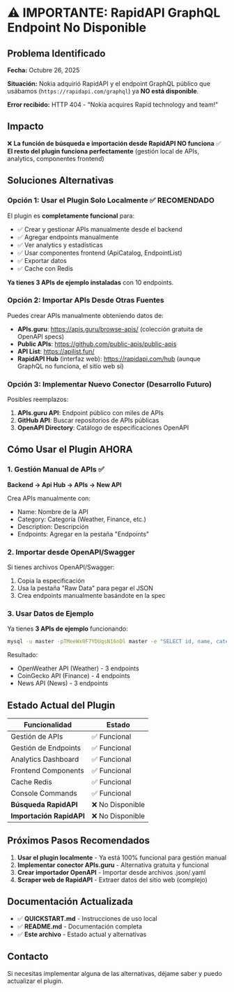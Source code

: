 # ⚠️ IMPORTANTE: RapidAPI GraphQL Endpoint No Disponible

## Problema Identificado

**Fecha:** Octubre 26, 2025

**Situación:** Nokia adquirió RapidAPI y el endpoint GraphQL público que usábamos (`https://rapidapi.com/graphql`) ya **NO está disponible**.

**Error recibido:** HTTP 404 - "Nokia acquires Rapid technology and team!"

## Impacto

❌ **La función de búsqueda e importación desde RapidAPI NO funciona**
✅ **El resto del plugin funciona perfectamente** (gestión local de APIs, analytics, componentes frontend)

## Soluciones Alternativas

### Opción 1: Usar el Plugin Solo Localmente ✅ RECOMENDADO

El plugin es **completamente funcional** para:
- ✅ Crear y gestionar APIs manualmente desde el backend
- ✅ Agregar endpoints manualmente
- ✅ Ver analytics y estadísticas
- ✅ Usar componentes frontend (ApiCatalog, EndpointList)
- ✅ Exportar datos
- ✅ Cache con Redis

**Ya tienes 3 APIs de ejemplo instaladas** con 10 endpoints.

### Opción 2: Importar APIs Desde Otras Fuentes

Puedes crear APIs manualmente obteniendo datos de:
- **APIs.guru**: https://apis.guru/browse-apis/ (colección gratuita de OpenAPI specs)
- **Public APIs**: https://github.com/public-apis/public-apis
- **API List**: https://apilist.fun/
- **RapidAPI Hub** (interfaz web): https://rapidapi.com/hub (aunque GraphQL no funciona, el sitio web sí)

### Opción 3: Implementar Nuevo Conector (Desarrollo Futuro)

Posibles reemplazos:
1. **APIs.guru API**: Endpoint público con miles de APIs
2. **GitHub API**: Buscar repositorios de APIs públicas
3. **OpenAPI Directory**: Catálogo de especificaciones OpenAPI

## Cómo Usar el Plugin AHORA

### 1. Gestión Manual de APIs ✅

**Backend → Api Hub → APIs → New API**

Crea APIs manualmente con:
- Name: Nombre de la API
- Category: Categoría (Weather, Finance, etc.)
- Description: Descripción
- Endpoints: Agregar en la pestaña "Endpoints"

### 2. Importar desde OpenAPI/Swagger

Si tienes archivos OpenAPI/Swagger:
1. Copia la especificación
2. Usa la pestaña "Raw Data" para pegar el JSON
3. Crea endpoints manualmente basándote en la spec

### 3. Usar Datos de Ejemplo

Ya tienes **3 APIs de ejemplo** funcionando:
```bash
mysql -u master -pTMeeWx0F7YDUqsN16nDl master -e "SELECT id, name, category FROM aero_apihub_apis"
```

Resultado:
- OpenWeather API (Weather) - 3 endpoints
- CoinGecko API (Finance) - 4 endpoints
- News API (News) - 3 endpoints

## Estado Actual del Plugin

| Funcionalidad | Estado |
|---|---|
| Gestión de APIs | ✅ Funcional |
| Gestión de Endpoints | ✅ Funcional |
| Analytics Dashboard | ✅ Funcional |
| Frontend Components | ✅ Funcional |
| Cache Redis | ✅ Funcional |
| Console Commands | ✅ Funcional |
| **Búsqueda RapidAPI** | ❌ No Disponible |
| **Importación RapidAPI** | ❌ No Disponible |

## Próximos Pasos Recomendados

1. **Usar el plugin localmente** - Ya está 100% funcional para gestión manual
2. **Implementar conector APIs.guru** - Alternativa gratuita y funcional
3. **Crear importador OpenAPI** - Importar desde archivos .json/.yaml
4. **Scraper web de RapidAPI** - Extraer datos del sitio web (complejo)

## Documentación Actualizada

- ✅ **QUICKSTART.md** - Instrucciones de uso local
- ✅ **README.md** - Documentación completa
- ✅ **Este archivo** - Estado actual y alternativas

## Contacto

Si necesitas implementar alguna de las alternativas, déjame saber y puedo actualizar el plugin.
